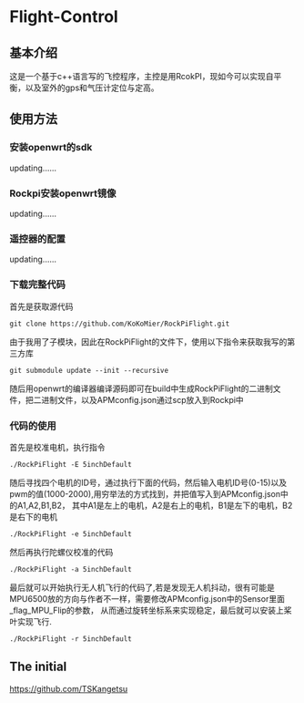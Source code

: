 # Flight-Control
## 基本介绍
这是一个基于c++语言写的飞控程序，主控是用RcokPI，现如今可以实现自平衡，以及室外的gps和气压计定位与定高。
## 使用方法
### 安装openwrt的sdk
updating......
### Rockpi安装openwrt镜像
updating......
### 遥控器的配置
updating......
### 下载完整代码
首先是获取源代码
```
git clone https://github.com/KoKoMier/RockPiFlight.git
```
由于我用了子模块，因此在RockPiFlight的文件下，使用以下指令来获取我写的第三方库
```
git submodule update --init --recursive
```
随后用openwrt的编译器编译源码即可在build中生成RockPiFlight的二进制文件，把二进制文件，以及APMconfig.json通过scp放入到Rockpi中
### 代码的使用
首先是校准电机，执行指令
```
./RockPiFlight -E 5inchDefault
```
随后寻找四个电机的ID号，通过执行下面的代码，然后输入电机ID号(0-15)以及pwm的值(1000-2000),用穷举法的方式找到，并把值写入到APMconfig.json中的A1,A2,B1,B2，
其中A1是左上的电机，A2是右上的电机，B1是左下的电机，B2是右下的电机
```
./RockPiFlight -e 5inchDefault
```
然后再执行陀螺仪校准的代码
```
./RockPiFlight -a 5inchDefault
```
最后就可以开始执行无人机飞行的代码了,若是发现无人机抖动，很有可能是MPU6500放的方向与作者不一样，需要修改APMconfig.json中的Sensor里面_flag_MPU_Flip的参数，
从而通过旋转坐标系来实现稳定，最后就可以安装上桨叶实现飞行.
```
./RockPiFlight -r 5inchDefault
```
## The initial
https://github.com/TSKangetsu

